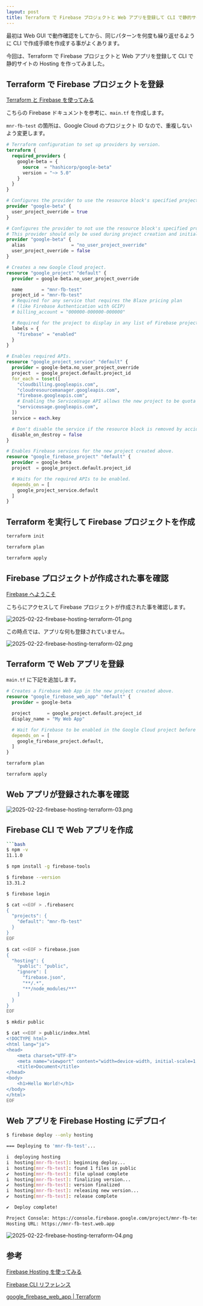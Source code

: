 ```yaml
---
layout: post
title: Terraform で Firebase プロジェクトと Web アプリを登録して CLI で静的サイトの Hosting を作ってみた
---
```


最初は Web GUI で動作確認をしてから、同じパターンを何度も繰り返せるように CLI で作成手順を作成する事がよくあります。

今回は、Terraform で Firebase プロジェクトと Web アプリを登録して CLI で静的サイトの Hosting を作ってみました。

## Terraform で Firebase プロジェクトを登録

[Terraform と Firebase を使ってみる](https://firebase.google.com/docs/projects/terraform/get-started?hl=ja#general-workflow-terraform-and-firebase)

こちらの Firebase ドキュメントを参考に、`main.tf` を作成します。

`mnr-fb-test` の箇所は、Google Cloud のプロジェクト ID なので、重複しないよう変更します。

```terraform
# Terraform configuration to set up providers by version.
terraform {
  required_providers {
    google-beta = {
      source  = "hashicorp/google-beta"
      version = "~> 5.0"
    }
  }
}

# Configures the provider to use the resource block's specified project for quota checks.
provider "google-beta" {
  user_project_override = true
}

# Configures the provider to not use the resource block's specified project for quota checks.
# This provider should only be used during project creation and initializing services.
provider "google-beta" {
  alias                 = "no_user_project_override"
  user_project_override = false
}

# Creates a new Google Cloud project.
resource "google_project" "default" {
  provider = google-beta.no_user_project_override

  name       = "mnr-fb-test"
  project_id = "mnr-fb-test"
  # Required for any service that requires the Blaze pricing plan
  # (like Firebase Authentication with GCIP)
  # billing_account = "000000-000000-000000"

  # Required for the project to display in any list of Firebase projects.
  labels = {
    "firebase" = "enabled"
  }
}

# Enables required APIs.
resource "google_project_service" "default" {
  provider = google-beta.no_user_project_override
  project  = google_project.default.project_id
  for_each = toset([
    "cloudbilling.googleapis.com",
    "cloudresourcemanager.googleapis.com",
    "firebase.googleapis.com",
    # Enabling the ServiceUsage API allows the new project to be quota checked from now on.
    "serviceusage.googleapis.com",
  ])
  service = each.key

  # Don't disable the service if the resource block is removed by accident.
  disable_on_destroy = false
}

# Enables Firebase services for the new project created above.
resource "google_firebase_project" "default" {
  provider = google-beta
  project  = google_project.default.project_id

  # Waits for the required APIs to be enabled.
  depends_on = [
    google_project_service.default
  ]
}
```

## Terraform を実行して Firebase プロジェクトを作成

```bash
terraform init

terraform plan

terraform apply
```

## Firebase プロジェクトが作成された事を確認

[Firebase へようこそ](https://console.firebase.google.com/)

こちらにアクセスして Firebase プロジェクトが作成された事を確認します。

![2025-02-22-firebase-hosting-terraform-01.png](/assets/img/2025-02-22-firebase-hosting-terraform-01.png)

この時点では、アプリな何も登録されていません。

![2025-02-22-firebase-hosting-terraform-02.png](/assets/img/2025-02-22-firebase-hosting-terraform-02.png)

## Terraform で Web アプリを登録

`main.tf` に下記を追加します。

```terraform
# Creates a Firebase Web App in the new project created above.
resource "google_firebase_web_app" "default" {
  provider = google-beta

  project      = google_project.default.project_id
  display_name = "My Web App"

  # Wait for Firebase to be enabled in the Google Cloud project before creating this App.
  depends_on = [
    google_firebase_project.default,
  ]
}
```

```bash
terraform plan

terraform apply
```

## Web アプリが登録された事を確認

![2025-02-22-firebase-hosting-terraform-03.png](/assets/img/2025-02-22-firebase-hosting-terraform-03.png)

## Firebase CLI で Web アプリを作成

```bash
```bash
$ npm -v
11.1.0

$ npm install -g firebase-tools

$ firebase --version
13.31.2

$ firebase login

$ cat <<EOF > .firebaserc
{
  "projects": {
    "default": "mnr-fb-test"
  }
}
EOF

$ cat <<EOF > firebase.json
{
  "hosting": {
    "public": "public",
    "ignore": [
      "firebase.json",
      "**/.*",
      "**/node_modules/**"
    ]
  }
}
EOF

$ mkdir public

$ cat <<EOF > public/index.html
<!DOCTYPE html>
<html lang="ja">
<head>
    <meta charset="UTF-8">
    <meta name="viewport" content="width=device-width, initial-scale=1.0">
    <title>Document</title>
</head>
<body>
    <h1>Hello World!</h1>
</body>
</html>
EOF
```

## Web アプリを Firebase Hosting にデプロイ

```bash
$ firebase deploy --only hosting

=== Deploying to 'mnr-fb-test'...

i  deploying hosting
i  hosting[mnr-fb-test]: beginning deploy...
i  hosting[mnr-fb-test]: found 1 files in public
✔  hosting[mnr-fb-test]: file upload complete
i  hosting[mnr-fb-test]: finalizing version...
✔  hosting[mnr-fb-test]: version finalized
i  hosting[mnr-fb-test]: releasing new version...
✔  hosting[mnr-fb-test]: release complete

✔  Deploy complete!

Project Console: https://console.firebase.google.com/project/mnr-fb-test/overview
Hosting URL: https://mnr-fb-test.web.app
```

![2025-02-22-firebase-hosting-terraform-04.png](/assets/img/2025-02-22-firebase-hosting-terraform-04.png)

## 参考

[Firebase Hosting を使ってみる](https://firebase.google.com/docs/hosting/quickstart?hl=ja)

[Firebase CLI リファレンス](https://firebase.google.com/docs/cli?hl=ja)

[google_firebase_web_app | Terraform](https://registry.terraform.io/providers/hashicorp/google/latest/docs/resources/firebase_web_app)
